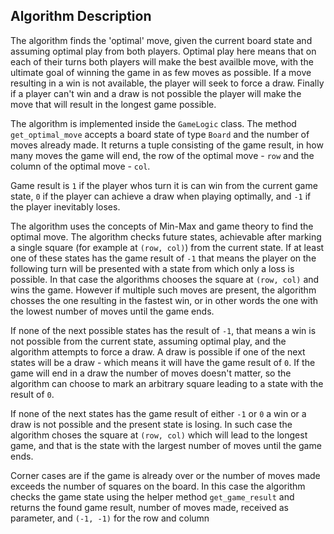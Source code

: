 ## Algorithm Description ##

The algorithm finds the 'optimal' move, given the current board state and assuming optimal play from both players.
Optimal play here means that on each of their turns both players will make the best availble move, with the ultimate
goal of winning the game in as few moves as possible. If a move resulting in a win is not available, the player will
seek to force a draw. Finally if a player can't win and a draw is not possible the player will make the move that will
result in the longest game possible.

The algorithm is implemented inside the `GameLogic` class. The method `get_optimal_move` accepts a board state of
type `Board` and the number of moves already made. It returns a tuple consisting of the game result, in how many moves
the game will end, the row of the optimal move - `row` and the column of the optimal move - `col`.

Game result is `1` if the player whos turn it is can win from the current game state, `0` if the player can achieve
a draw when playing optimally, and `-1` if the player inevitably loses.

The algorithm uses the concepts of Min-Max and game theory to find the optimal move. The algorithm checks future states,
achievable after marking a single square (for example at `(row, col)`) from the current state. If at least one of these
states has the game result of `-1` that means the player on the following turn will be presented with a state from which
only a loss is possible. In that case the algorithms chooses the square at `(row, col)` and wins the game.
However if multiple such moves are present, the algorithm chosses the one resulting in the fastest win, or in other
words the one with the lowest number of moves until the game ends.

If none of the next possible states has the result of `-1`, that means a win is not possible from the current state,
assuming optimal play, and the algorithm attempts to force a draw. A draw is possible if one of the next states will
be a draw - which means it will have the game result of `0`. If the game will end in a draw the number of moves doesn't
matter, so the algorithm can choose to mark an arbitrary square leading to a state with the result of `0`. 

If none of the next states has the game result of either `-1` or `0` a win or a draw is not possible and the present
state is losing. In such case the algorithm choses the square at `(row, col)` which will lead to the longest game, and that
is the state with the largest number of moves until the game ends.

Corner cases are if the game is already over or the number of moves made exceeds the number of squares on the board. In
this case the algorithm checks the game state using the helper method `get_game_result` and returns the found game result,
number of moves made, received as parameter, and `(-1, -1)` for the row and column
